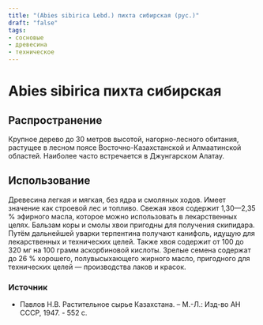 ```yaml
---
title: "(Abies sibirica Lebd.) пихта сибирская (рус.)"
draft: "false"
tags:
- сосновые
- древесина
- техническое
--- 
```

# Abies sibirica пихта сибирская 
## Распространение
Крупное дерево до 30 метров высотой, нагорно-лесного обитания, растущее в лесном поясе Восточно-Казахстанской и Алмаатинской областей. Наиболее часто встречается в Джунгарском Алатау.
## Использование
Древесина легкая и мягкая, без ядра и смоляных ходов. Имеет значение как строевой лес и топливо. Свежая хвоя содержит 1,30—2,35 % эфирного масла, которое можно использовать в лекарственных целях. Бальзам коры и смолы хвои пригодны для получения скипидара. Путём дальнейшей уварки терпентина получают канифоль, идущую для лекарственных и технических целей. Также хвоя содержит от 100 до 320 мг на 100 грамм аскорбиновой кислоты. Зрелые семена содержат до 26 % хорошего, полувысыхающего жирного масло, пригодного для технических целей — производства лаков и красок.
### Источник
* Павлов Н.В. Растительное сырье Казахстана. – М.-Л.: Изд-во АН СССР, 1947. - 552 с.